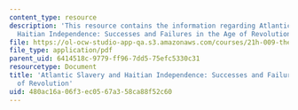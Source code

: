 ```yaml
---
content_type: resource
description: 'This resource contains the information regarding Atlantic Slavery and
  Haitian Independence: Successes and Failures in the Age of Revolution.'
file: https://ol-ocw-studio-app-qa.s3.amazonaws.com/courses/21h-009-the-world-1400-present-spring-2014/480ac16a06f3ec0567a358ca88f52c60_MIT21H_009S14_Lec_12.pdf
file_type: application/pdf
parent_uid: 6414518c-9779-ff96-7dd5-75efc5330c31
resourcetype: Document
title: 'Atlantic Slavery and Haitian Independence: Successes and Failures in the Age
  of Revolution'
uid: 480ac16a-06f3-ec05-67a3-58ca88f52c60
---
```

